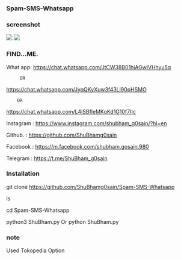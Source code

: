 ### Spam-SMS-Whatsapp

### screenshot
![ ](https://raw.githubusercontent.com/ShuBhamg0sain/Spam-SMS-Whatsapp/master/Screenshot/IMG_20200929_160004.jpg)
![ ](https://raw.githubusercontent.com/ShuBhamg0sain/Spam-SMS-Whatsapp/master/Screenshot/IMG_20200929_160102.jpg)


### FIND...ME.


What app:
https://chat.whatsapp.com/JtCW38B01hjAGwlVHhyu5q

         OR

https://chat.whatsapp.com/JyqQKyXuw3f43Ll90pHSMO

        OR

https://chat.whatsapp.com/L4iSBfleMKqKd1G10f7IIc


Instagram : https://www.instagram.com/shubham_g0sain/?hl=en

Github.   : https://github.com/ShuBhamg0sain

Facebook  : https://m.facebook.com/shubham.gosain.980

Telegram :
https://t.me/ShuBham_g0sain

### Installation

 git clone https://github.com/ShuBhamg0sain/Spam-SMS-Whatsapp
 
 ls

 cd Spam-SMS-Whatsapp

 python3 ShuBham.py
       Or 
 python ShuBham.py

### note
Used Tokopedia Option 
